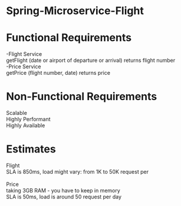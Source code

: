 # Spring-Microservice-Flight

# Functional Requirements
-Flight Service<br/>
	getFlight (date or airport of departure or arrival) returns flight number<br/>
-Price Service<br/>
	getPrice  (flight number, date) returns price<br/>

# Non-Functional Requirements
Scalable <br/>
Highly Performant<br/>
Highly Available<br/>

# Estimates
Flight<br/>
SLA is 850ms, load might vary: from 1K to 50K request per <br/>
<br/>
Price<br/>
taking 3GB RAM - you have to keep in memory<br/>
SLA is 50ms, load is around 50 request per day<br/>
